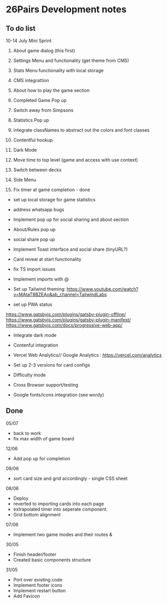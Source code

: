 # 26Pairs Development notes

## To do list

10-14 July Mini Sprint

1. About game dialog (this first)
2. Settings Menu and functionality (get theme from CMS)
3. Stats Menu functionality with local storage

4. CMS integrattion

5. About how to play the game section
6. Completed Game Pop up
7. Switch away from Simpsons
8. Statistics Pop up
9. integrate classNames to abstract out the colors and font classes
10. Contentful hookup
11. Dark Mode
12. Move time to top level (game and access with use context)
13. Switch between decks
14. Side Menu
15. Fix timer at game completion - done

- set up local storage for game statistics
- address whatsapp bugs
- Implement pop up for social sharing and about section
- About/Rules pop up
- social share pop up
- Implement Toast interface and social share (tinyURL?)
- Card reveal at start functionality
- fix TS import issues
- Implement imports with @
- Set up Tailwind theming: https://www.youtube.com/watch?v=MAtaT8BZEAo&ab_channel=TailwindLabs

- set up PWA status

https://www.gatsbyjs.com/plugins/gatsby-plugin-offline/
https://www.gatsbyjs.com/plugins/gatsby-plugin-manifest/
https://www.gatsbyjs.com/docs/progressive-web-app/

- Integrate dark mode
- Contenful integration
- Vercel Web Analytics// Google Analytics : https://vercel.com/analytics

- Set up 2-3 versions for card configs

- Difficulty mode
- Cross Browser support/testing
- Google fonts/icons integration (see wordy)

## Done

05/07

- back to work
- fix max width of game board

12/06

- Add pop up for completion

09/06

- sort card size and grid accordingly - single CSS sheet

08/06

- Deploy
- reverted to importing cards into each page
- extrapolated timer into seperate component.
- Grid bottom alignment

07/06

- Implement two game modes and their routes &

30/05

- Finish header/footer
- Created basic components structure

31/05

- Port over existing code
- Implement footer icons
- Implement restart button
- Add Favicon
